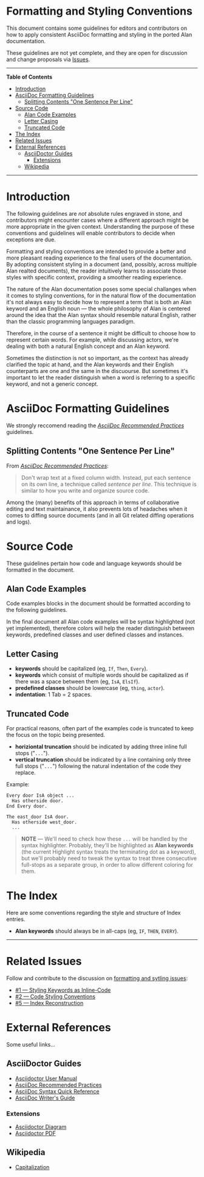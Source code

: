 # Formatting and Styling Conventions

This document contains some guidelines for editors and contributors on how to apply consistent AsciiDoc formatting and styling in the ported Alan documentation.

These guidelines are not yet complete, and they are open for discussion and change proposals via [Issues].


-----

**Table of Contents**

<!-- MarkdownTOC autolink="true" bracket="round" autoanchor="false" lowercase="only_ascii" uri_encoding="true" levels="1,2,3" -->

- [Introduction](#introduction)
- [AsciiDoc Formatting Guidelines](#asciidoc-formatting-guidelines)
    - [Splitting Contents "One Sentence Per Line"](#splitting-contents-one-sentence-per-line)
- [Source Code](#source-code)
    - [Alan Code Examples](#alan-code-examples)
    - [Letter Casing](#letter-casing)
    - [Truncated Code](#truncated-code)
- [The Index](#the-index)
- [Related Issues](#related-issues)
- [External References](#external-references)
    - [AsciiDoctor Guides](#asciidoctor-guides)
        - [Extensions](#extensions)
    - [Wikipedia](#wikipedia)

<!-- /MarkdownTOC -->

-----

# Introduction

The following guidelines are _not_ absolute rules engraved in stone, and contributors might encounter cases where a different approach might be more appropriate in the given context. Understanding the purpose of these conventions and guidelines will enable contributors to decide when exceptions are due.

Formatting and styling conventions are intended to provide a better and more pleasant reading experience to the final users of the documentation. By adopting consistent styling in a document (and, possibly, across multiple Alan realted documents), the reader intuitively learns to associate those styles with specific context, providing a smoother reading experience.

The nature of the Alan documentation poses some special challanges when it comes to styling conventions, for in the natural flow of the documentation it's not always easy to decide how to represent a term that is both an Alan keyword and an English noun — the whole philosophy of Alan is centered around the idea that the Alan syntax should resemble natural English, rather than the classic programming languages paradigm.

Therefore, in the course of a sentence it might be difficult to choose how to represent certain words. For example, while discussing actors, we're dealing with both a natural English concept and an Alan keyword.

Sometimes the distinction is not so important, as the context has already clarified the topic at hand, and the Alan keywords and their English counterparts are one and the same in the discuourse. But sometimes it's important to let the reader distinguish when a word is referring to a specific keyword, and not a generic concept.

# AsciiDoc Formatting Guidelines

We strongly reccomend reading the _[AsciiDoc Recommended Practices]_ guidelines.

## Splitting Contents "One Sentence Per Line"

From _[AsciiDoc Recommended Practices](https://asciidoctor.org/docs/asciidoc-recommended-practices/#one-sentence-per-line)_:

> Don't wrap text at a fixed column width. Instead, put each sentence on its own line, a technique called _sentence per line_. This technique is similar to how you write and organize source code. 

Among the (many) benefits of this approach in terms of collaborative editing and text maintainance, it also prevents lots of headaches when it comes to diffing source documents (and in all Git related diffing operations and logs).


# Source Code

These guidelines pertain how code and language keywords should be formatted in the document.

## Alan Code Examples

Code examples blocks in the document should be formatted according to the following guidelines.

In the final document all Alan code examples will be syntax highlighted (not yet implemented), therefore colors will help the reader distinguish between keywords, predefined classes and user defined classes and instances.

## Letter Casing

- __keywords__ should be capitalized (eg, `If`, `Then`, `Every`).
- __keywords__ which consist of multiple words should be capitalized as if there was a space between them (eg, `IsA`, `ElsIf`).
- __predefined classes__ should be lowercase (eg, `thing`, `actor`).
- __indentation__: 1 Tab = 2 spaces.

## Truncated Code

For practical reasons, often part of the examples code is truncated to keep the focus on the topic being presented.

- __horiziontal truncation__ should be indicated by adding three inline full stops ("`...`").
- __vertical truncation__ should be indicated by a line containing only three full stops ("`...`") following the natural indentation of the code they replace.

Example:

```alan
Every door IsA object ...
  Has otherside door.
End Every door.

The east_door IsA door.
  Has otherside west_door.
  ...
```

> __NOTE__ — We'll need to check how these `...` will be handled by the syntax highlighter. Probably, they'll be highlighted as __Alan keywords__ (the current Highlight syntax treats the terminating dot as a keyword), but we'll probably need to tweak the syntax to treat three consecutive full-stops as a separate group, in order to allow different coloring for them.

# The Index

Here are some conventions regarding the style and structure of Index entries.

- __Alan keywords__ should always be in all-caps (eg, `IF`, `THEN`, `EVERY`).


-------------------------------------------------------------------------------

# Related Issues

Follow and contribute to the discussion on [formatting and sytling issues][Issues]:

- [#1 — Styling Keywords as Inline-Code][i1]
- [#2 — Code Styling Conventions][i2]
- [#5 — Index Reconstruction][i5]


[i1]: https://github.com/alan-if/alan-docs/issues/1 "Issue #1 — Styling Keywords as Inline-Code"
[i2]: https://github.com/alan-if/alan-docs/issues/2 "Issue #2 — Code Styling Conventions"
[i5]: https://github.com/alan-if/alan-docs/issues/5 "Issue #5 — Index Reconstruction"

<!-- 
- [#XX — YYY][iXX]
[iXX]: https://github.com/alan-if/alan-docs/issues/XX "Issue #XX — YYY"
-->

# External References

Some useful links...

## AsciiDoctor Guides

- [Asciidoctor User Manual]
- [AsciiDoc Recommended Practices]
- [AsciiDoc Syntax Quick Reference]
- [AsciiDoc Writer's Guide]

### Extensions

- [Asciidoctor Diagram]
- [Asciidoctor PDF]

## Wikipedia

- [Capitalization][WP Capitalization]

<!-----------------------------------------------------------------------------
                               REFERENCE LINKS                                
------------------------------------------------------------------------------>

[Issues]: https://github.com/alan-if/alan-docs/issues?utf8=%E2%9C%93&q=is%3Aissue+label%3A%22styling+conventions%22+ "View all Issues on 'syling conventions'"

<!-- AsciiDoctor Docs -->

[AsciiDoc Recommended Practices]: https://asciidoctor.org/docs/asciidoc-recommended-practices/ "Read the 'AsciiDoc Recommended Practices' guidelines"
[AsciiDoc Syntax Quick Reference]: https://asciidoctor.org/docs/asciidoc-syntax-quick-reference/
[AsciiDoc Writer's Guide]: https://asciidoctor.org/docs/asciidoc-writers-guide/
[Asciidoctor Diagram]: https://asciidoctor.org/docs/asciidoctor-diagram/
[Asciidoctor PDF]: https://asciidoctor.org/docs/asciidoctor-pdf/

[Asciidoctor User Manual]: https://asciidoctor.org/docs/user-manual/

<!-- Wikipedia -->

[WP Capitalization]: https://en.wikipedia.org/wiki/Capitalization "See Wikipedia page 'Capitalization'"

<!-- 
[WP XXX]: https://en.wikipedia.org/wiki/XXX "See Wikipedia: 'XXX'"
-->

<!-- EOF -->
